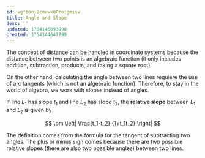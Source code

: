```yaml
---
id: vgfb6nj2cmawx80roigmisv
title: Angle and Slope
desc: ''
updated: 1754145093990
created: 1754144647799
---
```


The concept of distance can be handled in coordinate systems because the distance between two points is an algebraic function (it only includes addition, subtraction, products, and taking a square root)

On the other hand, calculating the angle between two lines requiere the use of arc tangents (which is not an algebraic function). Therefore, to stay in the world of algebra, we work with slopes instead of angles. 

If line $L_1$ has slope $t_1$ and line $L_2$ has slope $t_2$, the **relative slope** between $L_1$ and $L_2$ is given by 

$$
\pm
\left|
\frac{t_1-t_2}
{1+t_1t_2}
\right|
$$

The definition comes from the formula for the tangent of subtracting two angles. The plus or minus sign comes because there are two possible relative slopes (there are also two possible angles) between two lines.